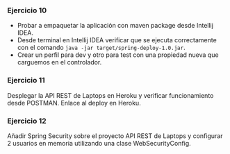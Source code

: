 ### Ejercicio 10

* Probar a empaquetar la aplicación con maven package desde Intellij IDEA.
* Desde terminal en Intellij IDEA verificar que se ejecuta correctamente con el comando
 `java -jar target/spring-deploy-1.0.jar`.
* Crear un perfil para dev y otro para test con una propiedad nueva que carguemos en el controlador.

### Ejercicio 11

Desplegar la API REST de Laptops en Heroku y verificar funcionamiento desde POSTMAN. Enlace al deploy en Heroku.

### Ejercicio 12

Añadir Spring Security sobre el proyecto API REST de Laptops y configurar 2 usuarios en memoria utilizando una clase WebSecurityConfig.